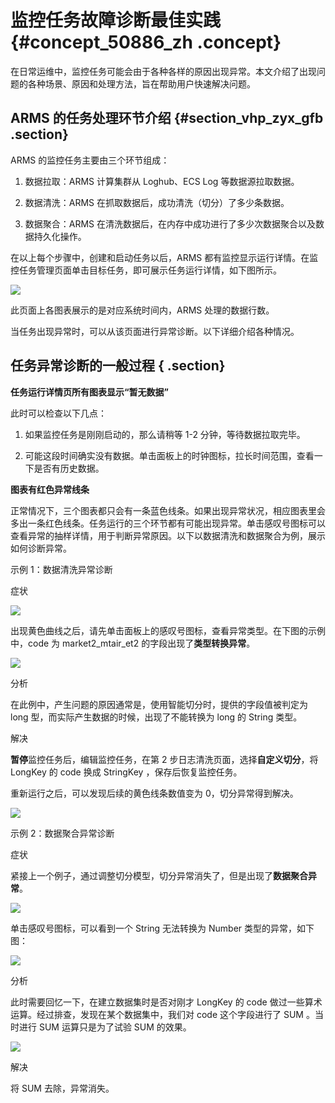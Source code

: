 # 监控任务故障诊断最佳实践 {#concept_50886_zh .concept}

在日常运维中，监控任务可能会由于各种各样的原因出现异常。本文介绍了出现问题的各种场景、原因和处理方法，旨在帮助用户快速解决问题。

## ARMS 的任务处理环节介绍 {#section_vhp_zyx_gfb .section}

ARMS 的监控任务主要由三个环节组成：

1.  数据拉取：ARMS 计算集群从 Loghub、ECS Log 等数据源拉取数据。

2.  数据清洗：ARMS 在抓取数据后，成功清洗（切分）了多少条数据。

3.  数据聚合：ARMS 在清洗数据后，在内存中成功进行了多少次数据聚合以及数据持久化操作。


在以上每个步骤中，创建和启动任务以后，ARMS 都有监控显示运行详情。在监控任务管理页面单击目标任务，即可展示任务运行详情，如下图所示。

![](http://static-aliyun-doc.oss-cn-hangzhou.aliyuncs.com/assets/img/152325/155496244344147_zh-CN.png) 

此页面上各图表展示的是对应系统时间内，ARMS 处理的数据行数。

当任务出现异常时，可以从该页面进行异常诊断。以下详细介绍各种情况。

## 任务异常诊断的一般过程 { .section}

**任务运行详情页所有图表显示“暂无数据”**

此时可以检查以下几点：

1.  如果监控任务是刚刚启动的，那么请稍等 1-2 分钟，等待数据拉取完毕。

2.  可能这段时间确实没有数据。单击面板上的时钟图标，拉长时间范围，查看一下是否有历史数据。


**图表有红色异常线条**

正常情况下，三个图表都只会有一条蓝色线条。如果出现异常状况，相应图表里会多出一条红色线条。任务运行的三个环节都有可能出现异常。单击感叹号图标可以查看异常的抽样详情，用于判断异常原因。以下以数据清洗和数据聚合为例，展示如何诊断异常。

示例 1：数据清洗异常诊断

症状

![](http://static-aliyun-doc.oss-cn-hangzhou.aliyuncs.com/assets/img/152325/155496244344148_zh-CN.png) 

出现黄色曲线之后，请先单击面板上的感叹号图标，查看异常类型。在下图的示例中，code 为 market2\_mtair\_et2 的字段出现了**类型转换异常**。

![](http://static-aliyun-doc.oss-cn-hangzhou.aliyuncs.com/assets/img/152325/155496244344149_zh-CN.png) 

分析

在此例中，产生问题的原因通常是，使用智能切分时，提供的字段值被判定为 long 型，而实际产生数据的时候，出现了不能转换为 long 的 String 类型。

解决

**暂停**监控任务后，编辑监控任务，在第 2 步日志清洗页面，选择**自定义切分**，将 LongKey 的 code 换成 StringKey ，保存后恢复监控任务。

重新运行之后，可以发现后续的黄色线条数值变为 0，切分异常得到解决。

![](http://static-aliyun-doc.oss-cn-hangzhou.aliyuncs.com/assets/img/152325/155496244344151_zh-CN.png) 

示例 2：数据聚合异常诊断

症状

紧接上一个例子，通过调整切分模型，切分异常消失了，但是出现了**数据聚合异常**。

![](http://aliware-images.oss-cn-hangzhou.aliyuncs.com/arms/sc_data_aggregation_en.png)

单击感叹号图标，可以看到一个 String 无法转换为 Number 类型的异常，如下图：

![](http://static-aliyun-doc.oss-cn-hangzhou.aliyuncs.com/assets/img/152325/155496244344153_zh-CN.png) 

分析

此时需要回忆一下，在建立数据集时是否对刚才 LongKey 的 code 做过一些算术运算。经过排查，发现在某个数据集中，我们对 code 这个字段进行了 SUM 。当时进行 SUM 运算只是为了试验 SUM 的效果。

![](http://static-aliyun-doc.oss-cn-hangzhou.aliyuncs.com/assets/img/152325/155496244344154_zh-CN.png) 

解决

将 SUM 去除，异常消失。

